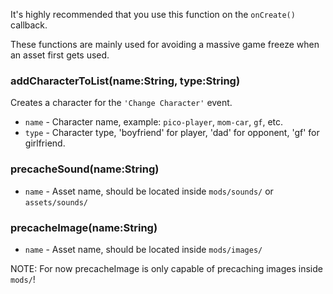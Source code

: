 It's highly recommended that you use this function on the `onCreate()` callback.

These functions are mainly used for avoiding a massive game freeze when an asset first gets used.

### addCharacterToList(name:String, type:String)
Creates a character for the `'Change Character'` event.
* `name` - Character name, example: `pico-player`, `mom-car`, `gf`, etc.
* `type` - Character type, 'boyfriend' for player, 'dad' for opponent, 'gf' for girlfriend.

### precacheSound(name:String)
* `name` - Asset name, should be located inside `mods/sounds/` or `assets/sounds/`

### precacheImage(name:String)
* `name` - Asset name, should be located inside `mods/images/`

NOTE: For now precacheImage is only capable of precaching images inside `mods/`!